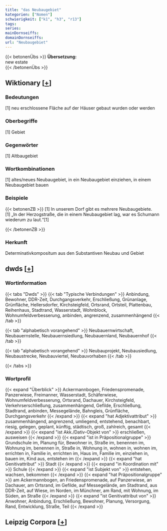 ```yaml
---
title: "das Neubaugebiet"
kategorien: ["Nomen"]
schwierigkeit: ["k1", "h3", "r13"]
tags:
series:
mainDornseiffs:
domainDornseiffs:
url: "Neubaugebiet"
---
```


{{< betonenÜbs >}}
**Übersetzung:**  
new estate  
{{< /betonenÜbs >}}

## Wiktionary [[+](https://de.wiktionary.org/wiki/Neubaugebiet)]

### Bedeutungen
[1] neu erschlossene Fläche auf der Häuser gebaut wurden oder werden  

### Oberbegriffe
[1] Gebiet  

### Gegenwörter
[1] Altbaugebiet  

### Wortkombinationen
[1] altes/neues Neubaugebiet, in ein Neubaugebiet einziehen, in einem Neubaugebiet bauen  

### Beispiele
{{< betonenZB >}}
[1] In unserem Dorf gibt es mehrere Neubaugebiete.  
[1] „In der Herzogstraße, die in einem Neubaugebiet lag, war es Schumann wiederum zu laut.“[1]  

{{< /betonenZB >}}
### Herkunft
Determinativkompositum aus den Substantiven Neubau und Gebiet  



## dwds [[+](https://www.dwds.de/wb/Neubaugebiet)]

### Wortinformation
{{< tabs "Dwds" >}}
{{< tab "Typische Verbindungen" >}}
Anbindung, Bewohner, DDR-Zeit, Durchgangsverkehr, Erschließung, Grünanlage, Grünfläche, Hellersdorfer, Kirchsteigfeld, Ortsrand, Ortsteil, Plattenbau, Reihenhaus, Stadtrand, Wasserstadt, Wohnblock, Wohnumfeldverbesserung, anbinden, angrenzend, zusammenhängend
{{< /tab >}}

{{< tab "alphabetisch vorangehend" >}}
Neubauernwirtschaft, Neubauernstelle, Neubauernsiedlung, Neubauernland, Neubauernhof
{{< /tab >}}

{{< tab "alphabetisch vorangehend" >}}
Neubauprojekt, Neubausiedlung, Neubaustrecke, Neubauviertel, Neubauvorhaben
{{< /tab >}}

{{< /tabs >}}

### Wortprofil
{{< expand "Überblick" >}} Ackermannbogen, Friedenspromenade, Panzerwiese, Freimanner, Wasserstadt, Schäferwiese, Wohnumfeldverbesserung, Ortsrand, Dachauer, Kirchsteigfeld, Verkehrserschließung, zusammenhängend, Gefilde, Erschließung, Stadtrand, anbinden, Messegelände, Bahngleis, Grünfläche, Durchgangsverkehr {{< /expand >}}
{{< expand "hat Adjektivattribut" >}} zusammenhängend, angrenzend, umliegend, entstehend, benachbart, riesig, gelegen, geplant, künftig, städtisch, groß, zahlreich, gesamt {{< /expand >}}
{{< expand "ist Akk./Dativ-Objekt von" >}} erschließen, ausweisen {{< /expand >}}
{{< expand "ist in Präpositionalgruppe" >}} Grundschule im, Planung für, Bewohner in, Straße im, benennen im, Wohnung im, benennen in, Straße in, Wohnung in, wohnen in, wohnen im, errichten in, Familie in, errichten im, Haus im, Familie im, einziehen in, bauen im, Kind aus, entstehen im {{< /expand >}}
{{< expand "hat Genitivattribut" >}} Stadt {{< /expand >}}
{{< expand "in Koordination mit" >}} Schule {{< /expand >}}
{{< expand "ist Subjekt von" >}} entstehen, wachsen, bekommen {{< /expand >}}
{{< expand "hat Präpositionalgruppe" >}} am Ackermannbogen, an Friedenspromenade, auf Panzerwiese, an Dachauer, am Ortsrand, im Gefilde, auf Messegelände, am Stadtrand, aus DDR-Zeit, auf Wiese, im Norden, im Münchner, am Rand, mit Wohnung, im Süden, an Straße {{< /expand >}}
{{< expand "ist Genitivattribut von" >}} Anwohner, Anbindung, Erschließung, Bewohner, Planung, Versorgung, Rand, Entwicklung, Straße, Teil {{< /expand >}}

## Leipzig Corpora [[+](https://corpora.uni-leipzig.de/en/res?word=Neubaugebiet&corpusId=deu_newscrawl-public_2018)]

